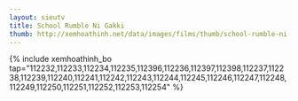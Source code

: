 ```yaml
---
layout: sieutv
title: School Rumble Ni Gakki
thumb: http://xemhoathinh.net/data/images/films/thumb/school-rumble-ni-gakki-school-rumble-ni-gakki-2010.jpg
---
```

{% include xemhoathinh_bo tap="112232,112233,112234,112235,112396,112236,112397,112398,112237,112238,112239,112240,112241,112242,112243,112244,112245,112246,112247,112248,112249,112250,112251,112252,112253,112254" %} 
